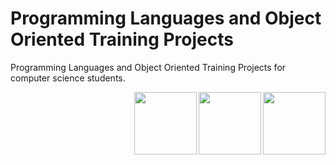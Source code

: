 # Programming Languages and Object Oriented Training Projects

Programming Languages and Object Oriented Training Projects for computer science students.

<img align="right" width="100" height="100" src="https://github.com/cs-MohamedAyman/Computer-Science-Textbooks/blob/master/logos/object-oriented.jpg">
<img align="right" width="100" height="100" src="https://github.com/cs-MohamedAyman/Computer-Science-Textbooks/blob/master/logos/cpp.jpg">
<img align="right" width="100" height="100" src="https://github.com/cs-MohamedAyman/Computer-Science-Textbooks/blob/master/logos/python.jpg">

<br>
<br>
<br>
<br>
<br>
<br>
